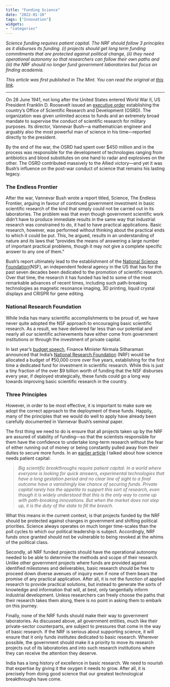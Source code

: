 ```yaml
---
title: "Funding Science"
date: "2022-01-18"
tags: ["Innovation"]
widgets: 
- "categories"
---
```


*Science funding requires patient capital. The NRF should follow 3 principles as it disburses its funding. (i) projects should get long term funding commitments that are protected against political change, (ii) they need operational autonomy so that researchers can follow their own paths and (iii) the NRF should no longer fund government laboratories but focus on finding academia.*

<!--more-->

*This article was first published in The Mint. You can read the original at [this link](https://www.livemint.com/opinion/columns/assure-basic-scientific-research-its-due-supply-of-oxygen-11642523484271.html).*

---

On 28 June 1941, not long after the United States entered World War II, US President Franklin D. Roosevelt issued an [executive order](https://www.presidency.ucsb.edu/documents/executive-order-8807-establishing-the-office-scientific-research-and-development#) establishing the country’s Office of Scientific Research and Development (OSRD). The organization was given unlimited access to funds and an extremely broad mandate to supervise the conduct of scientific research for military purposes. Its director, Vannevar Bush—a mathematician engineer and arguably also the most powerful man of science in his time—reported directly to the president.

By the end of the war, the OSRD had spent over $450 million and in the process was responsible for the development of technologies ranging from antibiotics and blood substitutes on one hand to radar and explosives on the other. The OSRD contributed massively to the Allied victory—and yet it was Bush’s influence on the post-war conduct of science that remains his lasting legacy.

### The Endless Frontier

After the war, Vannevar Bush wrote a report titled, Science, The Endless Frontier, arguing in favour of continued government investment in basic scientific research of the kind that simply could not be carried out in its laboratories. The problem was that even though government scientific work didn’t have to produce immediate results in the same way that industrial research was constrained to do, it had to have practical applications. Basic research, however, was performed without thinking about the practical ends to which it could be put. This, he argued, results in an understanding of nature and its laws that “provides the means of answering a large number of important practical problems, though it may not give a complete specific answer to any one of them."

Bush’s report ultimately lead to the establishment of the [National Science Foundation](https://www.nsf.gov/)(NSF), an independent federal agency in the US that has for the past seven decades been dedicated to the promotion of scientific research. Over that time, the research it has funded has led to some of the most remarkable advances of recent times, including such path-breaking technologies as magnetic resonance imaging, 3D printing, liquid crystal displays and CRISPR for gene editing.

### National Research Foundation

While India has many scientific accomplishments to be proud of, we have never quite adopted the NSF approach to encouraging basic scientific research. As a result, we have delivered far less than our potential and nearly all our scientific achievements have either come from government institutions or through the investment of private capital.

In last year’s [budget speech](https://www.indiabudget.gov.in/doc/Budget_Speech.pdf), Finance Minister Nirmala Sitharaman announced that India’s [National Research Foundation](https://www.psa.gov.in/psa-prod/2020-11/English%20NRF.pdf) (NRF) would be allocated a budget of ₹50,000 crore over five years, establishing for the first time a dedicated fund for investment in scientific research. While this is just a tiny fraction of the over $9 billion worth of funding that the NSF disburses every year, if deployed strategically, these funds could go a long way towards improving basic scientific research in the country.

### Three Principles

However, in order to be most effective, it is important to make sure we adopt the correct approach to the deployment of these funds. Happily, many of the principles that we would do well to apply have already been carefully documented in Vannevar Bush’s seminal paper.

The first thing we need to do is ensure that all projects taken up by the NRF are assured of stability of funding—so that the scientists responsible for them have the confidence to undertake long-term research without the fear of either running out of money or being constantly pulled away from their duties to secure more funds. In an [earlier article](https://exmachina.substack.com/p/patient-capital) I talked about how science needs patient capital:

> *Big scientific breakthroughs require patient capital. In a world where everyone is looking for quick answers, experimental technologies that have a long gestation period and no clear line of sight to a final outcome have a vanishingly low chance of securing funds. Private capital rarely has the appetite to support this sort of research, even though it is widely understood that this is the only way to come up with path-breaking innovations. But when the market does not step up, it is the duty of the state to fill the breach.*

What this means in the current context, is that projects funded by the NRF should be protected against changes in government and shifting political priorities. Science always operates on much longer time-scales than the poll cycles to which our political leadership is subject. Accordingly, NRF funds once granted should not be vulnerable to being revoked at the whims of the political class.

Secondly, all NRF funded projects should have the operational autonomy needed to be able to determine the methods and scope of their research. Unlike other government projects where funds are provided against identified milestones and deliverables, basic research should be free to proceed down diverse avenues of inquiry even if none of them bears the promise of any practical application. After all, it is not the function of applied research to provide practical solutions, but instead to generate the sorts of knowledge and information that will, at best, only tangentially inform industrial development. Unless researchers can freely choose the paths that their research takes them along, there is no point in asking them to embark on this journey.

Finally, none of the NRF funds should make their way to government laboratories. As discussed above, all government entities, much like their private-sector counterparts, are subject to pressures that come in the way of basic research. If the NRF is serious about supporting science, it will ensure that it only funds institutes dedicated to basic research. Wherever possible, the government should make it a priority to move its research projects out of its laboratories and into such research institutions where they can receive the attention they deserve.

India has a long history of excellence in basic research. We need to nourish that expertise by giving it the oxygen it needs to grow. After all, it is precisely from doing good science that our greatest technological breakthroughs have come.

